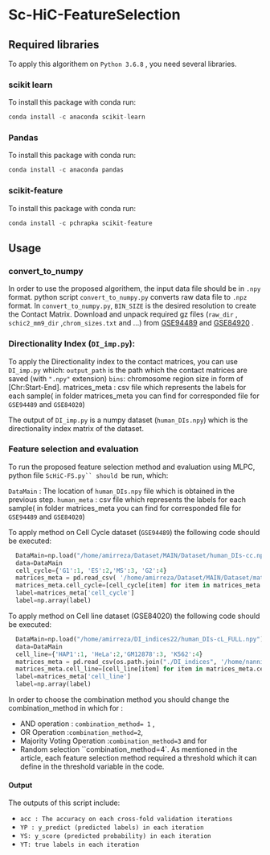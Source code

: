 
# Sc-HiC-FeatureSelection
## Required libraries
To apply this algorithem on `Python 3.6.8` , you need several libraries. 
### scikit learn
To install this package with conda run:
```python
conda install -c anaconda scikit-learn
```
### Pandas
To install this package with conda run:
```python
conda install -c anaconda pandas
```
### scikit-feature
To install this package with conda run:
```python
conda install -c pchrapka scikit-feature
```

## Usage
### convert_to_numpy
In order to use the proposed algorithem, the input data file should be in `.npy` format. python script  `convert_to_numpy.py` converts raw data file to `.npz` format.
In `convert_to_numpy.py`, `BIN_SIZE` is the desired resolution to create the Contact Matrix. Download and unpack required gz files (`raw_dir` , `schic2_mm9_dir`  ,`chrom_sizes.txt` and ...) from [GSE94489](https://www.ncbi.nlm.nih.gov/geo/query/acc.cgi?acc=GSE94489) and  [GSE84920](https://www.ncbi.nlm.nih.gov/geo/query/acc.cgi?acc=GSE84920) .


### Directionality Index (`DI_imp.py`):

To apply the Directionality index to the contact matrices, you can use `DI_imp.py` which:
`output_path` is the path which the contact matrices are saved (with `".npy"` extension)
`bins`: chromosome region size in form of [Chr:Start-End].
matrices_meta : csv file which represents the labels for each sample( in folder matrices_meta you can find for corresponded file for  `GSE94489` and `GSE84020`)

The output of `DI_imp.py` is a numpy dataset (`human_DIs.npy`) which is the directionality index matrix of the dataset.

### Feature selection and evaluation


To run the proposed feature selection method and evaluation using MLPC, python file  `ScHiC-FS.py`` should `be run, which:

`DataMain` : The location of `human_DIs.npy` file which is obtained in the previous step.
`human_meta` : csv file which represents the labels for each sample( in folder matrices_meta you can find for corresponded file for  `GSE94489` and `GSE84020`)

To apply method on Cell Cycle dataset (`GSE94489`) the following code should be executed:
```python
  DataMain=np.load("/home/amirreza/Dataset/MAIN/Dataset/human_DIs-cc.npy")
  data=DataMain
  cell_cycle={'G1':1, 'ES':2,'MS':3, 'G2':4}
  matrices_meta = pd.read_csv( '/home/amirreza/Dataset/MAIN/Dataset/matrices_meta_cellcycle.tsv', sep="\t")
  matrices_meta.cell_cycle=[cell_cycle[item] for item in matrices_meta.cell_cycle]
  label=matrices_meta['cell_cycle']
  label=np.array(label)
  ```
To apply method on Cell line dataset (GSE84020) the following code should be executed:
```python
  DataMain=np.load("/home/amirreza/DI_indices22/human_DIs-cL_FULL.npy")
  data=DataMain
  cell_line={'HAP1':1, 'HeLa':2,'GM12878':3, 'K562':4}
  matrices_meta = pd.read_csv(os.path.join("./DI_indices", '/home/nanni/Projects/SingleCellHiC/DI_indices/matrices_meta.tsv'), sep="\t")
  matrices_meta.cell_line=[cell_line[item] for item in matrices_meta.cell_line]
  label=matrices_meta['cell_line']
  label=np.array(label)
  ```


In order to choose the combination method you should change the combination_method in which for :
* AND operation : `combination_method= 1` ,
* OR Operation :`combination_method=2`,
* Majority Voting Operation :`combination_method=3` and for 
* Random selection ``combination_method=4`.
As mentioned in the article, each feature selection method required a threshold which it can define in the threshold variable in the code.

#### Output
The outputs of this script include:
* `acc : The accuracy on each cross-fold validation iterations`
* `YP : y_predict (predicted labels) in each iteration`
* `YS: y_score (predicted probability) in each iteration`
* `YT: true labels in each iteration`
